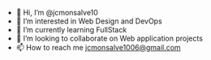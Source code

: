 - 👋 Hi, I’m @jcmonsalve10
- 👀 I’m interested in Web Design and DevOps
- 🌱 I’m currently learning FullStack 
- 💞️ I’m looking to collaborate on Web application projects
- 📫 How to reach me jcmonsalve1006@gmail.com

<!---
jcmonsalve10/jcmonsalve10 is a ✨ special ✨ repository because its `README.md` (this file) appears on your GitHub profile.
You can click the Preview link to take a look at your changes.
--->
